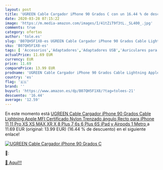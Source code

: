 ```yaml
---
layout: post
title: 'UGREEN Cable Cargador iPhone 90 Grados C con un 16.44 % de descuento'
date: 2020-03-28 07:15:22
image: 'https://m.media-amazon.com/images/I/41tZiT9f3tL._SL400_.jpg'
comments: true
category: ofertas
author: 'tole.es'
slug: 'B07QH5F1X8-es UGREEN Cable Cargador iPhone 90 Grados Cable Lightning...'
sku: 'B07QH5F1X8-es'
tags: [ 'Accesorios','Adaptadores','Adaptadores USB','Auriculares para equipo de audio','Auriculares y accesorios','Electrónica','Informática','apple','ipad','iphone', ]
actualPrice: 11.69 EUR
currency: EUR
price: 11.69
comparePrice: 13.99 EUR
prodname: 'UGREEN Cable Cargador iPhone 90 Grados Cable Lightning Apple MFI Certificado Nylon Trenzado ángulo Recto para iPhone 11  11 Pro  XS  XS MAX  XR  X  8 Plus  7  6s  6 Plus  6S  iPad y Airpods  1 Metro '
country: 'es'
flag: '🇪🇸'
brand: ''
buyurl: 'https://www.amazon.es/dp/B07QH5F1X8/?tag=tolees-21'
descuento: '16.44'
average: '12.59'
---
```


En este momento está [UGREEN Cable Cargador iPhone 90 Grados Cable Lightning Apple MFI Certificado Nylon Trenzado ángulo Recto para iPhone 11  11 Pro  XS  XS MAX  XR  X  8 Plus  7  6s  6 Plus  6S  iPad y Airpods  1 Metro ](https://www.amazon.es/dp/B07QH5F1X8/?tag=tolees-21) a 11.69 EUR (original: 13.99 EUR) (16.44 %  de descuento) en el siguiente enlace!

[![UGREEN Cable Cargador iPhone 90 Grados C](https://m.media-amazon.com/images/I/41tZiT9f3tL._SL400_.jpg)](https://www.amazon.es/dp/B07QH5F1X8/?tag=tolees-21)

🔎:


[🛒 Aquí!!!](https://www.amazon.es/dp/B07QH5F1X8/?tag=tolees-21)
